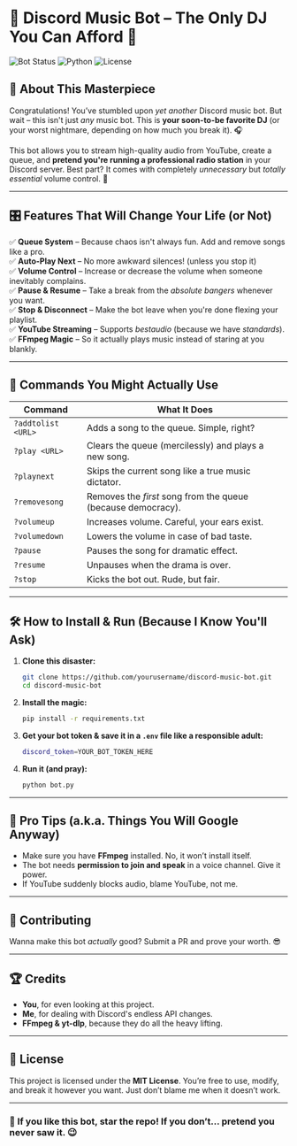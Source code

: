 # 🎵 Discord Music Bot – The Only DJ You Can Afford 🎵

![Bot Status](https://img.shields.io/badge/Status-Alive%20(hopefully)-brightgreen)
![Python](https://img.shields.io/badge/Made%20With-Python-blue)
![License](https://img.shields.io/badge/License-MIT-yellow)

## 🚀 About This Masterpiece

Congratulations! You’ve stumbled upon *yet another* Discord music bot. But wait – this isn't just *any* music bot. This is **your soon-to-be favorite DJ** (or your worst nightmare, depending on how much you break it). 🎧

This bot allows you to stream high-quality audio from YouTube, create a queue, and **pretend you're running a professional radio station** in your Discord server. Best part? It comes with completely *unnecessary* but *totally essential* volume control. 🤩

---

## 🎛 Features That Will Change Your Life (or Not)

✅ **Queue System** – Because chaos isn't always fun. Add and remove songs like a pro.  
✅ **Auto-Play Next** – No more awkward silences! (unless you stop it)  
✅ **Volume Control** – Increase or decrease the volume when someone inevitably complains.  
✅ **Pause & Resume** – Take a break from the *absolute bangers* whenever you want.  
✅ **Stop & Disconnect** – Make the bot leave when you're done flexing your playlist.  
✅ **YouTube Streaming** – Supports *bestaudio* (because we have *standards*).  
✅ **FFmpeg Magic** – So it actually plays music instead of staring at you blankly.  

---

## 📜 Commands You Might Actually Use

| Command | What It Does |
|---------|-------------|
| `?addtolist <URL>` | Adds a song to the queue. Simple, right? |
| `?play <URL>` | Clears the queue (mercilessly) and plays a new song. |
| `?playnext` | Skips the current song like a true music dictator. |
| `?removesong` | Removes the *first* song from the queue (because democracy). |
| `?volumeup` | Increases volume. Careful, your ears exist. |
| `?volumedown` | Lowers the volume in case of bad taste. |
| `?pause` | Pauses the song for dramatic effect. |
| `?resume` | Unpauses when the drama is over. |
| `?stop` | Kicks the bot out. Rude, but fair. |

---

## 🛠 How to Install & Run (Because I Know You'll Ask)

1. **Clone this disaster:**  
   ```sh
   git clone https://github.com/yourusername/discord-music-bot.git
   cd discord-music-bot
   ```

2. **Install the magic:**  
   ```sh
   pip install -r requirements.txt
   ```

3. **Get your bot token & save it in a `.env` file like a responsible adult:**  
   ```sh
   discord_token=YOUR_BOT_TOKEN_HERE
   ```

4. **Run it (and pray):**  
   ```sh
   python bot.py
   ```

---

## 🧠 Pro Tips (a.k.a. Things You Will Google Anyway)

- Make sure you have **FFmpeg** installed. No, it won’t install itself.  
- The bot needs **permission to join and speak** in a voice channel. Give it power.  
- If YouTube suddenly blocks audio, blame YouTube, not me.  

---

## 🤝 Contributing

Wanna make this bot *actually* good? Submit a PR and prove your worth. 😎

---

## 🏆 Credits

- **You**, for even looking at this project.  
- **Me**, for dealing with Discord's endless API changes.  
- **FFmpeg & yt-dlp**, because they do all the heavy lifting.  

---

## 📜 License

This project is licensed under the **MIT License**. You’re free to use, modify, and break it however you want. Just don’t blame me when it doesn’t work.  

---

### 🌟 If you like this bot, star the repo! If you don’t… pretend you never saw it. 😉

